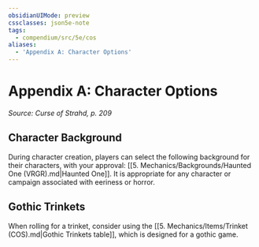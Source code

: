```yaml
---
obsidianUIMode: preview
cssclasses: json5e-note
tags:
  - compendium/src/5e/cos
aliases:
  - 'Appendix A: Character Options'
---
```

# Appendix A: Character Options
*Source: Curse of Strahd, p. 209* 

## Character Background

During character creation, players can select the following background for their characters, with your approval: [[5. Mechanics/Backgrounds/Haunted One (VRGR).md\|Haunted One]]. It is appropriate for any character or campaign associated with eeriness or horror.

## Gothic Trinkets

When rolling for a trinket, consider using the [[5. Mechanics/Items/Trinket (COS).md\|Gothic Trinkets table]], which is designed for a gothic game.
